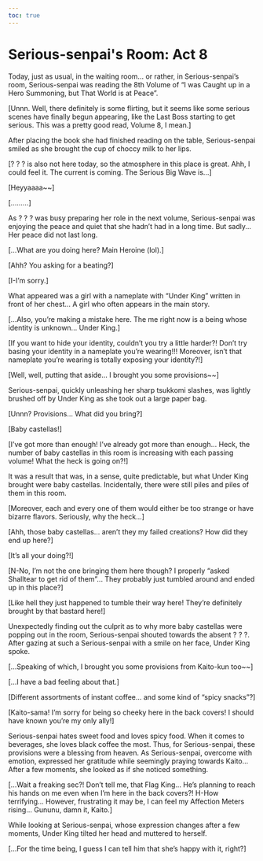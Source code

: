 ```yaml
---
toc: true
---
```


# Serious-senpai's Room: Act 8

Today, just as usual, in the waiting room... or rather, in Serious-senpai’s
room, Serious-senpai was reading the 8th Volume of “I was Caught up in a Hero
Summoning, but That World is at Peace”.

[Unnn. Well, there definitely is some flirting, but it seems like some serious
scenes have finally begun appearing, like the Last Boss starting to get serious.
This was a pretty good read, Volume 8, I mean.]

After placing the book she had finished reading on the table, Serious-senpai
smiled as she brought the cup of choccy milk to her lips.

[? ? ? is also not here today, so the atmosphere in this place is great. Ahh, I
could feel it. The current is coming. The Serious Big Wave is...]

[Heyyaaaa\~\~]

[.........]

As ? ? ? was busy preparing her role in the next volume, Serious-senpai was
enjoying the peace and quiet that she hadn’t had in a long time. But sadly...
Her peace did not last long.

[...What are you doing here? Main Heroine (lol).]

[Ahh? You asking for a beating?]

[I-I’m sorry.]

What appeared was a girl with a nameplate with “Under King” written in front of
her chest... A girl who often appears in the main story.

[...Also, you’re making a mistake here. The me right now is a being whose
identity is unknown... Under King.]

[If you want to hide your identity, couldn’t you try a little harder?! Don’t try
basing your identity in a nameplate you’re wearing!!! Moreover, isn’t that
nameplate you’re wearing is totally exposing your identity?!]

[Well, well, putting that aside... I brought you some provisions\~\~]

Serious-senpai, quickly unleashing her sharp tsukkomi slashes, was lightly
brushed off by Under King as she took out a large paper bag.

[Unnn? Provisions... What did you bring?]

[Baby castellas!]

[I’ve got more than enough! I’ve already got more than enough... Heck, the
number of baby castellas in this room is increasing with each passing volume!
What the heck is going on?!]

It was a result that was, in a sense, quite predictable, but what Under King
brought were baby castellas. Incidentally, there were still piles and piles of
them in this room.

[Moreover, each and every one of them would either be too strange or have
bizarre flavors. Seriously, why the heck...]

[Ahh, those baby castellas... aren’t they my failed creations? How did they end
up here?]

[It’s all your doing?!]

[N-No, I’m not the one bringing them here though? I properly “asked Shalltear to
get rid of them”... They probably just tumbled around and ended up in this
place?]

[Like hell they just happened to tumble their way here! They’re definitely
brought by that bastard here!]

Unexpectedly finding out the culprit as to why more baby castellas were popping
out in the room, Serious-senpai shouted towards the absent ? ? ?. After gazing
at such a Serious-senpai with a smile on her face, Under King spoke.

[...Speaking of which, I brought you some provisions from Kaito-kun too\~\~]

[...I have a bad feeling about that.]

[Different assortments of instant coffee... and some kind of “spicy snacks”?]

[Kaito-sama! I’m sorry for being so cheeky here in the back covers! I should
have known you’re my only ally!]

Serious-senpai hates sweet food and loves spicy food. When it comes to
beverages, she loves black coffee the most. Thus, for Serious-senpai, these
provisions were a blessing from heaven. As Serious-senpai, overcome with
emotion, expressed her gratitude while seemingly praying towards Kaito... After
a few moments, she looked as if she noticed something.

[...Wait a freaking sec?! Don’t tell me, that Flag King... He’s planning to
reach his hands on me even when I’m here in the back covers?! H-How
terrifying... However, frustrating it may be, I can feel my Affection Meters
rising... Gununu, damn it, Kaito.]

While looking at Serious-senpai, whose expression changes after a few moments,
Under King tilted her head and muttered to herself.

[...For the time being, I guess I can tell him that she’s happy with it, right?]
